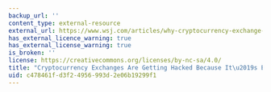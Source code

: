 ```yaml
---
backup_url: ''
content_type: external-resource
external_url: https://www.wsj.com/articles/why-cryptocurrency-exchange-hacks-keep-happening-1531656000
has_external_licence_warning: true
has_external_license_warning: true
is_broken: ''
license: https://creativecommons.org/licenses/by-nc-sa/4.0/
title: "Cryptocurrency Exchanges Are Getting Hacked Because It\u2019s Easy"
uid: c478461f-d3f2-4956-993d-2e06b19299f1
---
```

